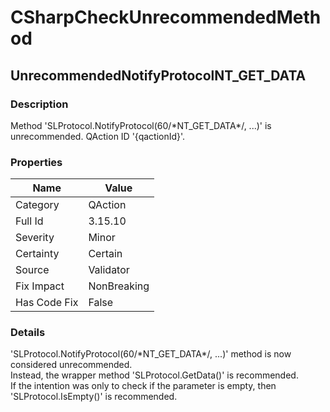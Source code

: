 ﻿---  
uid: Validator_3_15_10  
---

# CSharpCheckUnrecommendedMethod

## UnrecommendedNotifyProtocolNT\_GET\_DATA

### Description

Method 'SLProtocol.NotifyProtocol(60\/\*NT\_GET\_DATA\*\/, ...)' is unrecommended. QAction ID '{qactionId}'.

### Properties

| Name         | Value       |
| ------------ | ----------- |
| Category     | QAction     |
| Full Id      | 3.15.10     |
| Severity     | Minor       |
| Certainty    | Certain     |
| Source       | Validator   |
| Fix Impact   | NonBreaking |
| Has Code Fix | False       |

### Details

'SLProtocol.NotifyProtocol(60\/\*NT\_GET\_DATA\*\/, ...)' method is now considered unrecommended.  
Instead, the wrapper method 'SLProtocol.GetData()' is recommended.  
If the intention was only to check if the parameter is empty, then 'SLProtocol.IsEmpty()' is recommended.
